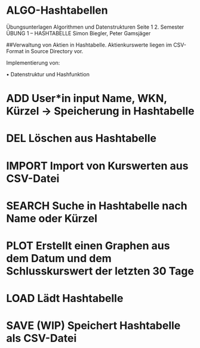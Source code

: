 # ALGO-Hashtabellen
Übungsunterlagen Algorithmen und Datenstrukturen Seite 1
2. Semester
ÜBUNG 1 – HASHTABELLE 
Simon Biegler, Peter Gamsjäger

##Verwaltung von Aktien in Hashtabelle. Aktienkurswerte liegen im CSV-Format in Source Directory vor.

Implementierung von:

• Datenstruktur und Hashfunktion 

# ADD           User*in input Name, WKN, Kürzel -> Speicherung in Hashtabelle
# DEL           Löschen aus Hashtabelle    
# IMPORT        Import von Kurswerten aus CSV-Datei 
# SEARCH        Suche in Hashtabelle nach Name oder Kürzel 
# PLOT          Erstellt einen Graphen aus dem Datum und dem Schlusskurswert der letzten 30 Tage        
# LOAD          Lädt Hashtabelle               
# SAVE (WIP)    Speichert Hashtabelle als CSV-Datei
  
  



